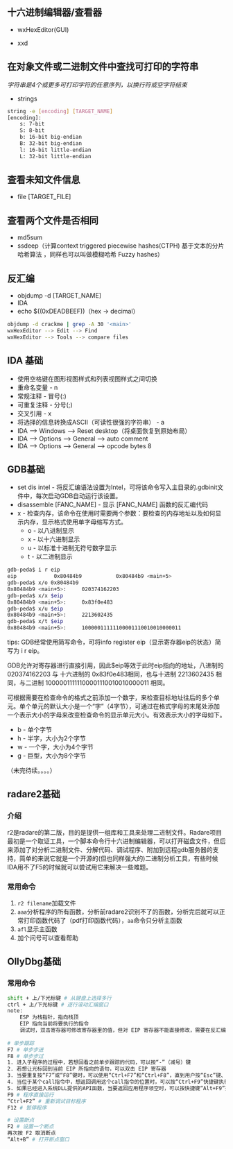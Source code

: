 ## 十六进制编辑器/查看器

* wxHexEditor(GUI)

* xxd

## 在对象文件或二进制文件中查找可打印的字符串

*字符串是4个或更多可打印字符的任意序列，以换行符或空字符结束*

* strings

```bash
string -e [encoding] [TARGET_NAME]
[encoding]:
	s: 7-bit
	S: 8-bit
	b: 16-bit big-endian
	B: 32-bit big-endian
	l: 16-bit little-endian
	L: 32-bit little-endian
```

## 查看未知文件信息

* file [TARGET_FILE]

## 查看两个文件是否相同

* md5sum
* ssdeep（计算context triggered piecewise hashes(CTPH) 基于文本的分片哈希算法 ，同样也可以叫做模糊哈希 Fuzzy hashes）

## 反汇编

* objdump -d [TARGET_NAME]
* IDA
* echo $((0xDEADBEEF))（hex -> decimal）

```bash
objdump -d crackme | grep -A 30 '<main>'
wxHexEditor --> Edit --> Find
wxHexEditor --> Tools --> compare files
```

## IDA 基础

* 使用空格键在图形视图样式和列表视图样式之间切换
* 重命名变量 - n
* 常规注释 - 冒号(:)
* 可重复注释 - 分号(;)
* 交叉引用 - x
* 将选择的信息转换成ASCII（可读性很强的字符串） - a
* IDA --> Windows --> Reset desktop（将桌面恢复到原始布局）
* IDA --> Options --> General --> auto comment
* IDA --> Options --> General --> opcode bytes 8 

## GDB基础

* set dis intel - 将反汇编语法设置为Intel，可将该命令写入主目录的.gdbinit文件中，每次启动GDB自动运行该设置。
* disassemble [FANC_NAME] - 显示 [FANC_NAME] 函数的反汇编代码
* x - 检查内存，该命令在使用时需要两个参数：要检查的内存地址以及如何显示内存，显示格式使用单字母缩写方式。
  * o - 以八进制显示
  * x - 以十六进制显示
  * u - 以标准十进制无符号数字显示
  * t - 以二进制显示

```bash
gdb-peda$ i r eip
eip            0x80484b9           0x80484b9 <main+5>
gdb-peda$ x/o 0x80484b9
0x80484b9 <main+5>:     020374162203
gdb-peda$ x/x $eip
0x80484b9 <main+5>:     0x83f0e483
gdb-peda$ x/u $eip
0x80484b9 <main+5>:     2213602435
gdb-peda$ x/t $eip
0x80484b9 <main+5>:     10000011111100001110010010000011
```

tips: GDB经常使用简写命令，可将info register eip（显示寄存器eip的状态）简写为 i r eip。

GDB允许对寄存器进行直接引用，因此$eip等效于此时eip指向的地址，八进制的 020374162203 与 十六进制的 0x83f0e483相同，也与十进制 2213602435 相同，与二进制 10000011111100001110010010000011 相同。

可根据需要在检查命令的格式之前添加一个数字，来检查目标地址往后的多个单元。单个单元的默认大小是一个“字”（4字节），可通过在格式字母的末尾处添加一个表示大小的字母来改变检查命令的显示单元大小。有效表示大小的字母如下。

* b - 单个字节
* h - 半字，大小为2个字节
* w - 一个字，大小为4个字节
* g - 巨型，大小为8个字节

（未完待续。。。。）





## radare2基础

### 介绍

r2是radare的第二版，目的是提供一组库和工具来处理二进制文件。Radare项目最初是一个取证工具，一个脚本命令行十六进制编辑器，可以打开磁盘文件，但后来添加了对分析二进制文件、分解代码、调试程序、附加到远程gdb服务器的支持，简单的来说它就是一个开源的(但也同样强大的)二进制分析工具，有些时候IDA用不了F5的时候就可以尝试用它来解决一些难题。

### 常用命令

1. `r2 filename`加载文件
2. `aaa`分析程序的所有函数，分析前radare2识别不了的函数，分析完后就可以正常打印函数代码了（pdf打印函数代码），`aa`命令只分析主函数
3. `afl`显示主函数
4. 加个问号可以查看帮助

## OllyDbg基础

### 常用命令

```bash
shift + 上/下光标键 # 从键盘上选择多行
ctrl + 上/下光标键 # 逐行滚动汇编窗口
note:
	ESP 为栈指针，指向栈顶
	EIP 指向当前将要执行的指令
	调试时，双击寄存器可修改寄存器里的值，但对 EIP 寄存器不能直接修改，需要在反汇编窗口选择新的指令起始地址，在其上单击右键，在弹出的快捷菜单中选择“New origin here”（此处为新的EIP）选项，程序将从这条指令开始执行。
	
# 单步跟踪
F7 # 单步步进
F8 # 单步步过
1. 进入子程序的过程中，若想回看之前单步跟踪的代码，可以按“-”（减号）键
2. 若想让光标回到当前 EIP 所指向的语句，可以双击 EIP 寄存器
3. 当要重复按“F7”或“F8”键时，可以使用“Ctrl+F7”和“Ctrl+F8”，直到用户按“Esc”键、“F12”键或遇到其他断点时停止
4. 当位于某个call指令中，想返回调用这个call指令的位置时，可以按“Ctrl+F9”快捷键执行“Execute till return”（执行到返回）命令
5. 如果已经进入系统DLL提供的API函数，当要返回应用程序领空时，可以按快捷键“Alt+F9”执行“Execute till user code”（执行到用户代码）命令
F9 # 程序直接运行
“Ctrl+F2” # 重新调试目标程序
F12 # 暂停程序

# 设置断点
F2 # 设置一个断点
再次按 F2 取消断点
“Alt+B” # 打开断点窗口
```
